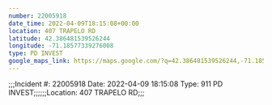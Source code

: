 ```yaml
---
number: 22005918
date_time: 2022-04-09T18:15:08+00:00
location: 407 TRAPELO RD
latitude: 42.386481539526244
longitude: -71.18577339276008
type: PD INVEST
google_maps_link: https://maps.google.com/?q=42.386481539526244,-71.18577339276008
---
```


;;;Incident #: 22005918   Date: 2022-04-09 18:15:08   Type: 911 PD INVEST;;;;;;Location: 407 TRAPELO RD;;;
